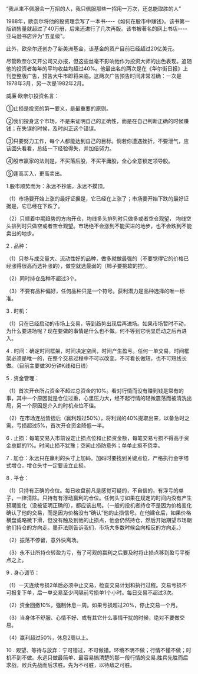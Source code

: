 “我从来不佩服会一万招的人，我只佩服那些一招用一万次，还总能取胜的人”


1988年，欧奈尔将他的投资理念写了一本书----《如何在股市中赚钱》。该书第一版销售量就超过了40万册，后来还进行了几次再版。该书被著名的网上书店----亚马逊书店评为"五星级"。

此外，欧奈尔还创办了新美洲基金，该基金的资产目前已经超过20亿美元。

尽管欧奈尔又开公司又办报，但这些丝毫不影响他作为投资大师的出色表现。追随他的投资者每年的平均收益均超过40%。他最出名的两次是在《华尔街日报》上刊登整版广告，预告大牛市即将来临。这两次广告预告时间非常准确：一次是1978年3月，另一次是1982年2月。

威廉·欧奈尔投资名言：

①止损是投资的第一要义，是最重要的原则。

②我们投身这个市场，不是来证明自己的正确性，而是在自己判断正确的时候赚钱；在失误的时候，及时纠正这个错误。

③只要努力工作，每个人都能达到自己的目标。倘若你遭遇挫折，不要泄气，应该回头看看，总结一下经验得失，并加倍努力。

④股市赢家的法则是，不买落后股，不买平庸股，全心全意锁定领导股。

⑤逢高买入，更高卖出。

1.股市顺势而为：永远不抄底，永远不摸顶。

（1）市场要开始上涨的最好证据是，它已经在上涨了；市场要开始下跌的最好证据是，它已经在下跌了。

（2）只顺着中期趋势的方向开仓，均线多头排列时只做多或者空仓观望， 均线空头排列时只做空或者空仓观望。市场绝不会涨到不能买进的地步，也不会跌到不能卖出的地步。

2 . 品种：

（1）只参与成交量大、流动性好的品种，做多就做最强的（不要觉得它的价格已经涨得很高而选补涨的），做空就选最弱的（柿子要挑软的捏）。

（2）同时持仓品种不超过3个。

（3）不要有品种偏好，任何品种只是一个符号。获利潜力是品种选择的唯一标准。

3 . 时机：

（1）只在已经启动的市场上交易，等到趋势出现后再进场。如果市场暂时不动，为什么要进场呢？现在要做的事情是什么也不做。何不等到它明显启动之后再进入。

4 . 时间：确定时间框架，时间决定空间，时间产生盈亏。任何一单交易，时间框架必须是唯一的，在整个交易过程中不可以改变。不可看长做短，也不可短线长做。（目前主要做30分钟K线和日线）

5 . 资金管理：

（1）首次开仓所占资金不超过总资金的10%。看对行情而没有赚到钱是常有的事，其中一个原因就是仓位过重，心里压力大，经不起行情的轻微震荡而被清洗出局，另一个原因是介入的时机点位不佳。

（2）在市场连战皆捷后（赢利超过50%），将利润的40%提取出来，以备急时之需。亏损超过5%，首次开仓资金降低一半。

6 . 止损：每笔交易入市前设定止损点位和止损资金额，每笔交易亏损不得高于资金总额的1%。时间止损不犹豫；空间止损防意外；单单止损不侥幸。

7 . 加仓：永远只在赢利的头寸上加码。加码时要找到关键点位，严格执行金字塔式增仓，增仓头寸一定要设立止损。

8 . 平仓：

（1）只持有正确的仓位。每日收盘前凡是感觉可疑的，不自信的，有浮亏的单子，一律清除。只持有有浮动赢利的仓位。任何头寸如果在规定的时间内没有产生预期变化（没被证明正确的），都应该出局。（一般的投机者持仓不是因为价格变化确认了他的交易，而是因为价格没有“确认”他的止损信号。在他建仓后，如果价格横盘或略微下滑，但没有触及到他的止损点，他会仍然持仓，然后开始期望市场朝他们持仓的方向走。墨菲法则告诉我们，市场大多数时候会向相反的方向走。）

（2）振荡不停留，意外快离场。

（3）永不让所持仓转盈为亏，有了可观的赢利之后要及时将止损点移到盈亏平衡点之上。

9 . 身心调节：

（1）一天连续亏损2单后必须中止交易，检查交易计划和执行过程。交易亏损不可报复下单，后一单交易至少间隔前亏损单1个小时。每日交易不超过3次。

（2）资金回撤10%，强制休息一周。如果亏损超过20%，停止交易一个月。

（3）当身体不舒服、心情不好、或有其它什么事情干扰的时候，绝对不要做交易。

（4）赢利超过50%，休息2周以上。

10 . 观望、等待与放弃：宁可错过，不可做错。环境不明不做；行情不懂不做；时机不到不做。永远只做最简单、最容易搞清楚的那一段行情的交易.胜兵先胜而后求战，败兵先战而后求胜。先为不可胜，以待敌之可胜。
